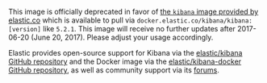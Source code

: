 This image is officially deprecated in favor of [the `kibana` image provided by elastic.co](https://www.elastic.co/guide/en/kibana/current/_pulling_the_image.html) which is available to pull via `docker.elastic.co/kibana/kibana:[version]` like `5.2.1`. This image will receive no further updates after 2017-06-20 (June 20, 2017). Please adjust your usage accordingly.

Elastic provides open-source support for Kibana via the [elastic/kibana GitHub repository](https://github.com/elastic/kibana) and the Docker image via the [elastic/kibana-docker GitHub repository](https://github.com/elastic/kibana-docker), as well as community support via its [forums](https://discuss.elastic.co/c/kibana).
